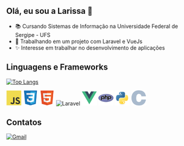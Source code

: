 ## Olá, eu sou a Larissa 👋

- 📚 Cursando Sistemas de Informação na Universidade Federal de Sergipe - UFS
- 📓 Trabalhando em um projeto com Laravel e VueJs
- ✨ Interesse em trabalhar no desenvolvimento de aplicações

## Linguagens e Frameworks
<div>
    <div>
      
  [![Top Langs](https://github-readme-stats.vercel.app/api/top-langs/?username=LarissaBSantos&layout=compact&langs_count=8&theme=radical)](https://github.com/anuraghazra/github-readme-stats)
    </div>
  
  <img src="https://raw.githubusercontent.com/devicons/devicon/master/icons/javascript/javascript-original.svg" alt="JavaScript" width="40" height="40"/>
  <img src="https://raw.githubusercontent.com/devicons/devicon/master/icons/css3/css3-original.svg" alt="CSS3" width="40" height="40"/>
  <img src="https://raw.githubusercontent.com/devicons/devicon/master/icons/html5/html5-original.svg" alt="HTML5" width="40" height="40"/>
  <img src="https://cdn.jsdelivr.net/gh/devicons/devicon@latest/icons/laravel/laravel-original.svg" alt="Laravel" width="40" height="40"/>
  <img src="https://raw.githubusercontent.com/devicons/devicon/master/icons/vuejs/vuejs-original.svg" alt="Vue.js" width="40" height="40"/>
  <img src="https://raw.githubusercontent.com/devicons/devicon/master/icons/php/php-original.svg" alt="PHP" width="40" height="40"/>
  <img src="https://raw.githubusercontent.com/devicons/devicon/master/icons/python/python-original.svg" alt="Python" width="40" height="40"/>
  <img src="https://raw.githubusercontent.com/devicons/devicon/master/icons/c/c-original.svg" alt="C" width="40" height="40"/>
</div>

## Contatos
[![Gmail](https://img.shields.io/badge/-Gmail-D14836?style=flate&logo=gmail&logoColor=white)](mailto:larissabatista0704@gmail.com)



